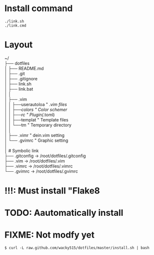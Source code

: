 # Install command
`./link.sh`  
`./link.cmd`

# Layout
~/  
├── dotfiles  
│    ├── README.md  
│    ├── .git  
│    ├── .gitignore  
│    ├── link.sh  
│    ├── link.bat  
│    │  
│    ├── .vim  
│    │     ├──userautoloa		" *.vim files  
│    │     ├──colors			" Color schemer  
│    │     ├──rc				" Plugin(*.toml)  
│    │     ├──templat			" Template files  
│    │     └──tm				" Temporary directory  
│    │  
│    ├── .vimr					" dein.vim setting  
│    └── .gvimrc				" Graphic setting  
│  
│     # Symbolic link  
├── .gitconfig -&gt; /root/dotfiles/.gitconfig  
├── .vim -&gt; /root/dotfiles/.vim  
├── .vimrc -&gt; /root/dotfiles/.vimrc  
└── .gvimrc -&gt; /root/dotfiles/.gvimrc  

# !!!: Must install "Flake8

# TODO: Aautomatically install

# FIXME: Not modfy yet
`$ curl -L raw.github.com/wacky515/dotfiles/master/install.sh | bash`
